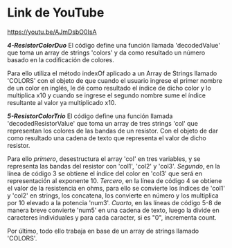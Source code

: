 # Link de YouTube
https://youtu.be/AJmDsbO0IsA

***4-ResistorColorDuo***
El código define una función llamada 'decodedValue' que toma un array de strings 'colors' y da como resultado un número basado en la codificación de colores.

Para ello utiliza el método indexOf aplicado a un Array de Strings llamado 'COLORS' con el objeto de que cuando el usuario ingrese el primer nombre de un color en inglés, le dé como resultado el índice de dicho color y lo multiplica x10 y cuando se ingrese el segundo nombre sume el índice resultante al valor ya multiplicado x10.

***5-ResistorColorTrio***
El código define una función llamada 'decodedResistorValue' que toma un array de tres strings 'col' que representan los colores de las bandas de un resistor. Con el objeto de dar como resultado una cadena de texto que representa el valor de dicho resistor.

Para ello *primero*, desestructura el array 'col' en tres variables, y se representa las bandas del resistor con 'col1', 'col2' y 'col3'. *Segundo*, en la línea de código 3 se obtiene el índice del color en 'col3' que será en representación al exponente 10. *Tercero*, en la línea de código 4 se obtiene el valor de la resistencia en ohms, para ello se convierte los índices de 'col1' y 'col2' en strings, los concatena, los convierte en número y los multiplica por 10 elevado a la potencia 'num3'. *Cuarto*, en las líneas de código 5-8 de manera breve convierte 'num5' en una cadena de texto, luego la divide en caracteres individuales y para cada caracter, si es "0", incrementa count.

Por último, todo ello trabaja en base de un array de strings llamado 'COLORS'.